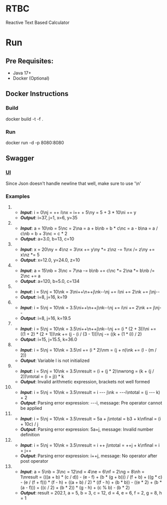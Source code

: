 # RTBC
Reactive Text Based Calculator

# Run
## Pre Requisites:
* Java 17+
* Docker (Optional)

## Docker Instructions
### Build
docker build -t <tag name> -f <docker file location> .

### Run
docker run -d -p 8080:8080 <tag name>

## Swagger
### <a href="http://localhost:8080/v3/webjars/swagger-ui/index.html">UI</a>
Since Json doesn't handle newline that well, make sure to use '\n'

### Examples
1. 
    * ***Input***: i = 0\nj = ++ i\nx = i++ + 5\ny = 5 + 3 * 10\ni += y
    * ***Output***: i=37, j=1, x=6, y=35
2.  * ***Input***: a =           10\nb = 5\nc = 2\na =      a + b\nb = b * c\nc = a - b\na = a / c\nb = b + 3\nc = c * 2
    * ***Output***: a=3.0, b=13, c=10
3.  * ***Input***: x = 20\ny = 4\nz = 3\nx += y\ny *= z\nz -= 1\nx /= z\ny += x\nz *= 5
    * ***Output***: x=12.0, y=24.0, z=10
4.  * ***Input***: a = 15\nb = 3\nc = 7\na -= b\nb += c\nc *= 2\na *= b\nb /= 2\nc += a
    * ***Output***: a=120, b=5.0, c=134
5.  * ***Input***: i = 5\nj = 10\nk = 3\ni++\n++j\nk--\nj += i\ni += 2\nk += j\nj--
    * ***Output***: i=8, j=16, k=19
6.  * ***Input***: i = 5\nj = 10\nk = 3.5\ni++\n++j\nk--\nj += i\ni += 2\nk += j\nj--
    * ***Output***: i=8, j=16, k=19.5
7.  * ***Input***: i = 5\nj = 10\nk = 3.5\ni++\n++j\nk--\nj += (i * (2 + 3))\ni += ((1 + 2) * (2 + 1))\nk += (j - (i / (3 - 1)))\nj -= ((k + (1 * i)) / 2)
    * ***Output***: i=15, j=15.5, k=36.0
8.  * ***Input***: i = 5\nj = 10\nk = 3.5\nl += (i * 2)\nm = (j + n)\nk += (l - (m / 2))
    * ***Output***: Variable l is not initialized
9.  * ***Input***: i = 5\nj = 10\nk = 3.5\nresult = (i + (j * 2)\nwrong = (k + (j / 2))\ntotal = (i + j)) * k
    * ***Output***: Invalid arithmetic expression, brackets not well formed
10. * ***Input***: i = 5\nj = 10\nk = 3.5\nresult = i --- j\nk = ---i\ntotal = (j --- k) + 2
    * ***Output***: Parsing error expression: ---i, message: Pre operator cannot be applied
11. * ***Input***: i = 5\nj = 10\nk = 3.5\nresult = 5a + j\ntotal = b3 + k\nfinal = (i + 10c) / j
    * ***Output***: Parsing error expression: 5a+j, message: Invalid number definition
12. * ***Input***: i = 5\nj = 10\nk = 3.5\nresult = i ++ j\ntotal = ++j + k\nfinal = i + j++
    * ***Output***: Parsing error expression: i++j, message: No operator after post operator
13. * ***Input***: a = 5\nb = 3\nc = 12\nd = 4\ne = 6\nf = 2\ng = 8\nh = 1\nresult = (((a + b) * (c / d)) - (e - f) + (b * (g + b))) / (f + b) + ((g * c) - (e / (f + f))) * (f - h) + ((a + b) / 2) * ((f - h) + (b * b)) - ((e * 2) + (b * (a - f))) + ((c / 2) + (b * 2)) * (g - h) + (c % b) - (b * 2)
    * ***Output***: result = 202.1, a = 5, b = 3, c = 12, d = 4, e = 6, f = 2, g = 8, h = 1









